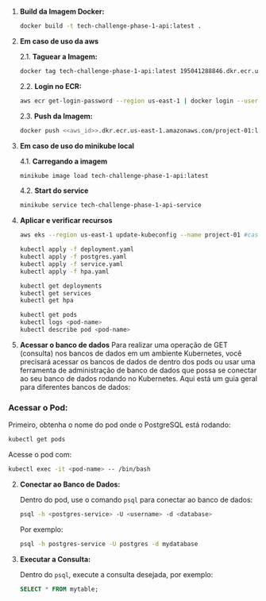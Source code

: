1. **Build da Imagem Docker:**

   ```bash
   docker build -t tech-challenge-phase-1-api:latest .
   ```
2. **Em caso de uso da aws**

   2.1. **Taguear a Imagem:**
   ```bash
   docker tag tech-challenge-phase-1-api:latest 195041288846.dkr.ecr.us-east-1.amazonaws.com/project-01:latest
   ```
   2.2. **Login no ECR:**
      ```bash
      aws ecr get-login-password --region us-east-1 | docker login --username AWS --password-stdin <<aws_id>>.dkr.ecr.us-east-1.amazonaws.com
      ```
   2.3. **Push da Imagem:**
      ```bash
      docker push <<aws_id>>.dkr.ecr.us-east-1.amazonaws.com/project-01:latest
      ```

4. **Em caso de uso do minikube local**

   4.1. **Carregando a imagem**
      ```bash
      minikube image load tech-challenge-phase-1-api:latest
      ```
   4.2. **Start do service**
      ```bash
      minikube service tech-challenge-phase-1-api-service
      ```

5. **Aplicar e verificar recursos**

   ```bash
   aws eks --region us-east-1 update-kubeconfig --name project-01 #caso use aws atualiza o contexto

   kubectl apply -f deployment.yaml
   kubectl apply -f postgres.yaml
   kubectl apply -f service.yaml
   kubectl apply -f hpa.yaml

   kubectl get deployments
   kubectl get services
   kubectl get hpa

   kubectl get pods
   kubectl logs <pod-name>
   kubectl describe pod <pod-name>
   ```

6. **Acessar o banco de dados**
Para realizar uma operação de GET (consulta) nos bancos de dados em um ambiente Kubernetes, você precisará acessar os bancos de dados de dentro dos pods ou usar uma ferramenta de administração de banco de dados que possa se conectar ao seu banco de dados rodando no Kubernetes. Aqui está um guia geral para diferentes bancos de dados:


### Acessar o Pod:

   Primeiro, obtenha o nome do pod onde o PostgreSQL está rodando:

   ```bash
   kubectl get pods
   ```

   Acesse o pod com:

   ```bash
   kubectl exec -it <pod-name> -- /bin/bash
   ```

2. **Conectar ao Banco de Dados:**

   Dentro do pod, use o comando `psql` para conectar ao banco de dados:

   ```bash
   psql -h <postgres-service> -U <username> -d <database>
   ```

   Por exemplo:

   ```bash
   psql -h postgres-service -U postgres -d mydatabase
   ```

3. **Executar a Consulta:**

   Dentro do `psql`, execute a consulta desejada, por exemplo:

   ```sql
   SELECT * FROM mytable;
   ```